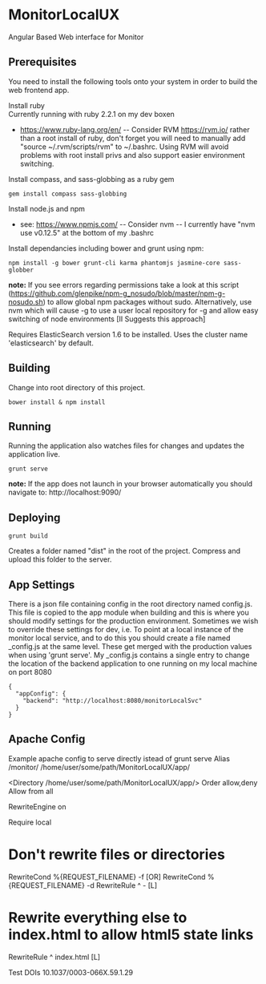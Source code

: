 # MonitorLocalUX
Angular Based Web interface for Monitor

## Prerequisites
You need to install the following tools onto your system in order to build the web frontend app.

Install ruby  
Currently running with ruby 2.2.1 on my dev boxen

* https://www.ruby-lang.org/en/ -- Consider RVM https://rvm.io/ rather than a root install of ruby, don't forget you will need to manually add "source ~/.rvm/scripts/rvm" to ~/.bashrc. Using RVM will avoid problems with root install privs and also support easier environment switching.

Install compass, and sass-globbing as a ruby gem
```
gem install compass sass-globbing
```

Install node.js and npm
* see: https://www.npmjs.com/ -- Consider nvm -- I currently have "nvm use v0.12.5" at the bottom of my .bashrc

Install dependancies including bower and grunt using npm:
```
npm install -g bower grunt-cli karma phantomjs jasmine-core sass-globber
```
__note:__ If you see errors regarding permissions take a look at this script (https://github.com/glenpike/npm-g_nosudo/blob/master/npm-g-nosudo.sh) to allow global npm packages without sudo. Alternatively, use nvm which will cause -g to use a user local repository for -g and allow easy switching of node environments [II Suggests this approach]


Requires ElasticSearch version 1.6 to be installed. Uses the cluster name 'elasticsearch' by default.

## Building
Change into root directory of this project.
```
bower install & npm install
```

## Running
Running the application also watches files for changes and updates the application live.
```
grunt serve
```
__note:__ If the app does not launch in your browser automatically you should navigate to: 
http://localhost:9090/

## Deploying
```
grunt build
```
Creates a folder named "dist" in the root of the project. Compress and upload this folder to the server.

## App Settings
There is a json file containing config in the root directory named config.js. This file is copied to the app module
when building and this is where you should modify settings for the production environment.
Sometimes we wish to override these settings for dev, i.e. To point at a local instance of the monitor local service,
and to do this you should create a file named \_config.js at the same level. These get merged with the production values when using 'grunt serve'.
My \_config.js contains a single entry to change the location of the backend application to one running on my local machine on port 8080
```
{
  "appConfig": {
    "backend": "http://localhost:8080/monitorLocalSvc"
  }
}
```   

## Apache Config
Example apache config to serve directly istead of grunt serve
Alias /monitor/ /home/user/some/path/MonitorLocalUX/app/

<Directory /home/user/some/path/MonitorLocalUX/app/>
  Order allow,deny
  Allow from all

  RewriteEngine on

  Require local

  # Don't rewrite files or directories
  RewriteCond %{REQUEST_FILENAME} -f [OR]
  RewriteCond %{REQUEST_FILENAME} -d
  RewriteRule ^ - [L]

  # Rewrite everything else to index.html to allow html5 state links
  RewriteRule ^ index.html [L]
</Directory>



Test DOIs
10.1037/0003-066X.59.1.29
